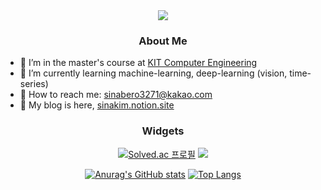 <div align="center">
	<img src="https://capsule-render.vercel.app/api?type=waving&color=gradient&section=header&height=192&text=sina%20Kim&animation=fadeIn&fontSize=72&fontColor=202020"/>
</div>

<div align="center">
	<h3> <font color="202020"> About Me </font> </h3>
</div>

<div> <ul>
	<li>🏫 I’m in the master's course at <a href="https://cam.kumoh.ac.kr/cam/index.do">KIT Computer Engineering </a></li>
	<li>📖 I’m currently learning machine-learning, deep-learning (vision, time-series)</li>
	<li>📮 How to reach me: <a href="mailto:sinabero3271@kakao.com"> sinabero3271@kakao.com </a></li>
	<li>📝 My blog is here, <a href="https://sinakim.notion.site/b39c9d7ba89d4a339fba828ace5f5a1b"> sinakim.notion.site  </a></li>
</ul> </div>

<div align="center">
	<h3> <font color="202020"> Widgets </font> </h3>
	
[![Solved.ac 프로필](http://mazassumnida.wtf/api/v2/generate_badge?boj=sinabero3271)](https://solved.ac/sinabero3271) 
<img src="https://media0.giphy.com/media/1GEATImIxEXVR79Dhk/giphy.gif?cid=ecf05e474pb1hpuxfe4dz50rhxtawn0cfe49hfgvqq4ch66e&rid=giphy.gif&ct=g" />
	
[![Anurag's GitHub stats](https://github-readme-stats.vercel.app/api?username=sina-Kim)](https://github.com/sina-Kim/github-readme-stats)
[![Top Langs](https://github-readme-stats.vercel.app/api/top-langs/?username=sina-Kim&&langs_count=4)](https://github.com/sina-Kim/github-readme-stats)

</div>
